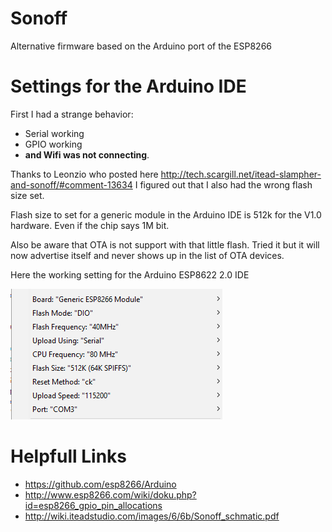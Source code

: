 # Sonoff
Alternative firmware based on the Arduino port of the ESP8266

# Settings for the Arduino IDE

First I had a strange behavior:
* Serial working 
* GPIO working
* **and Wifi was not connecting**.

Thanks to Leonzio who posted here http://tech.scargill.net/itead-slampher-and-sonoff/#comment-13634 I figured out that I also had the wrong flash size set. 

Flash size to set for a generic module in the Arduino IDE is 512k for the V1.0 hardware. Even if the chip says 1M bit.

Also be aware that OTA is not support with that little flash. Tried it but it will now advertise itself and never shows up in the list of OTA devices.

Here the working setting for the Arduino ESP8622 2.0 IDE

![Board settings](BoardSettings.png)

# Helpfull Links
* https://github.com/esp8266/Arduino
* http://www.esp8266.com/wiki/doku.php?id=esp8266_gpio_pin_allocations
* http://wiki.iteadstudio.com/images/6/6b/Sonoff_schmatic.pdf
